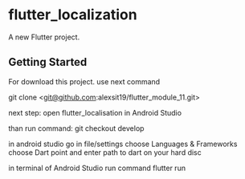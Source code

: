 # flutter_localization

A new Flutter project.

## Getting Started

For download this project. use next command

git clone <git@github.com:alexsit19/flutter_module_11.git>

next step: open flutter_localisation in Android Studio

than run command: git checkout develop

in android studio go in file/settings choose Languages & Frameworks
choose Dart point and enter path to dart on your hard disc

in terminal of Android Studio run command flutter run
 
